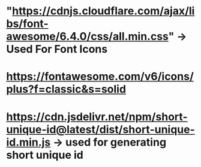 # "https://cdnjs.cloudflare.com/ajax/libs/font-awesome/6.4.0/css/all.min.css" -> Used For Font Icons

# https://fontawesome.com/v6/icons/plus?f=classic&s=solid

# https://cdn.jsdelivr.net/npm/short-unique-id@latest/dist/short-unique-id.min.js -> used for generating short unique id